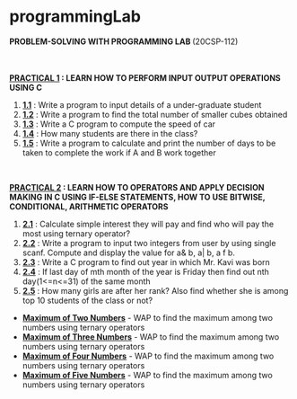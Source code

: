 # programmingLab

<b> PROBLEM-SOLVING WITH PROGRAMMING LAB </b> (20CSP-112) <br> <br> <br>

<b><a href = "https://github.com/aaryarajoju/cu-c/tree/main/PRACTICAL%201">PRACTICAL 1</a> : LEARN HOW TO PERFORM INPUT OUTPUT OPERATIONS USING C</b><br>
<ol>
  <li><a href = "https://github.com/aaryarajoju/cu-c/blob/main/PRACTICAL%201/practical_1.1.c"><b>1.1</b></a> : Write a program to input details of a under-graduate student <br>
  <li><a href = "https://github.com/aaryarajoju/cu-c/blob/main/PRACTICAL%201/practical_1.2.c"><b>1.2</b></a> : Write a program to find the total number of smaller cubes obtained <br>
  <li><a href = "https://github.com/aaryarajoju/cu-c/blob/main/PRACTICAL%201/practical_1.3.c"><b>1.3</b></a> : Write a C program to compute the speed of car <br>
  <li><a href = "https://github.com/aaryarajoju/cu-c/blob/main/PRACTICAL%201/practical_1.4.c"><b>1.4</b></a> : How many students are there in the class? <br>
  <li><a href = "https://github.com/aaryarajoju/cu-c/blob/main/PRACTICAL%201/practical_1.5.c"><b>1.5</b></a> : Write a program to calculate and print the number of days to be taken to complete the work if A and B work together<br>
</ol>

<br>
  
<b><a href = "https://github.com/aaryarajoju/cu-c/tree/main/PRACTICAL%202">PRACTICAL 2</a> : LEARN HOW TO OPERATORS AND APPLY DECISION MAKING IN C USING IF-ELSE STATEMENTS, HOW TO USE BITWISE, CONDITIONAL, ARITHMETIC OPERATORS</b><br>
<ol>
  <li><a href = "https://github.com/aaryarajoju/cu-c/blob/main/PRACTICAL%202/practical_2.1.c"><b>2.1</b></a> : Calculate simple interest they will pay and find who will pay the most using ternary operator? <br>
  <li><a href = "https://github.com/aaryarajoju/cu-c/blob/main/PRACTICAL%202/practical_2.2.c"><b>2.2</b></a> : Write a program to input two integers from user by using single scanf. Compute and display the value for a& b, a| b, a f b. <br>
  <li><a href = "https://github.com/aaryarajoju/cu-c/blob/main/PRACTICAL%202/practical_2.3.c"><b>2.3</b></a> : Write a C program to find out year in which Mr. Kavi was born <br>
  <li><a href = "https://github.com/aaryarajoju/cu-c/blob/main/PRACTICAL%202/practical_2.4.c"><b>2.4</b></a> : If last day of mth month of the year is Friday then find out nth day(1<=n<=31) of the same month <br>
  <li><a href = "https://github.com/aaryarajoju/cu-c/blob/main/PRACTICAL%202/practical_2.5.c"><b>2.5</b></a> : How many girls are after her rank? Also find whether she is among top 10 students of the class or not?<br>
</ol>
<ul>
  <li><a href = "https://github.com/aaryarajoju/cu-c/blob/main/PRACTICAL%202/maximumOfTwoNum.c"><b>Maximum of Two Numbers</b></a> - WAP to find the maximum among two numbers using ternary operators</li>
  <li><a href = "https://github.com/aaryarajoju/cu-c/blob/main/PRACTICAL%202/maximumOfThreeNum.c"><b>Maximum of Three Numbers</b></a> - WAP to find the maximum among two numbers using ternary operators</li>
  <li><a href = "https://github.com/aaryarajoju/cu-c/blob/main/PRACTICAL%202/maximumOfFourNum.c"><b>Maximum of Four Numbers</b></a> - WAP to find the maximum among two numbers using ternary operators</li>
  <li><a href = "https://github.com/aaryarajoju/cu-c/blob/main/PRACTICAL%202/maximumOfFiveNum.c"><b>Maximum of Five Numbers</b></a> - WAP to find the maximum among two numbers using ternary operators</li>
</ul>